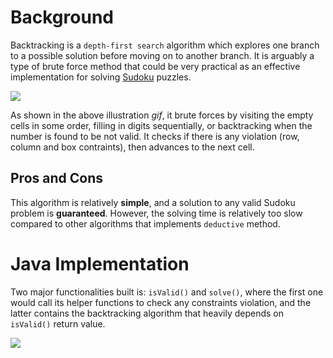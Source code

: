# Background

Backtracking is a `depth-first search` algorithm which explores one branch to a possible solution before moving on to another branch. It is arguably a type of brute force method that could be very practical as an effective implementation for solving [Sudoku](https://en.wikipedia.org/wiki/Sudoku_solving_algorithms#Backtracking) puzzles.

![](https://upload.wikimedia.org/wikipedia/commons/8/8c/Sudoku_solved_by_bactracking.gif)

As shown in the above illustration _gif_, it brute forces by visiting the empty cells in some order, filling in digits sequentially, or backtracking when the number is found to be not valid. It checks if there is any violation (row, column and box contraints), then advances to the next cell.

## Pros and Cons

This algorithm is relatively **simple**, and a solution to any valid Sudoku problem is **guaranteed**. However, the solving time is relatively too slow compared to other algorithms that implements `deductive` method.

# Java Implementation

Two major functionalities built is: `isValid()` and `solve()`, where the first one would call its helper functions to check any constraints violation, and the latter contains the backtracking algorithm that heavily depends on `isValid()` return value.

![](./sudoku.gif)